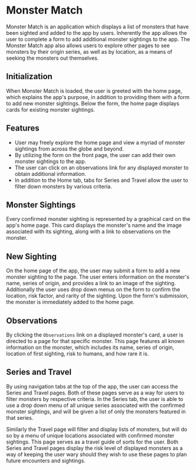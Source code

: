 # Monster Match

Monster Match is an application which displays a list of monsters that have been sighted and added to the app by users. Inherently the app allows the user to complete a form to add additional monster sightings to the app. The Monster Match app also allows users to explore other pages to see monsters by their origin series, as well as by location, as a means of seeking the monsters out themselves.

## Initialization

When Monster Match is loaded, the user is greeted with the home page, which explains the app's purpose, in addition to providing them with a form to add new monster sightings. Below the form, the home page displays cards for existing monster sightings.

## Features

* User may freely explore the home page and view a myriad of monster sightings from across the globe and beyond.
* By utilizing the form on the front page, the user can add their own monster sightings to the app.
* The user can click on an observations link for any displayed monster to obtain additional information.
* In addition to the Home tab, tabs for Series and Travel allow the user to filter down monsters by various criteria.

## Monster Sightings

Every confirmed monster sighting is represented by a graphical card on the app's home page. This card displays the monster's name and the image associated with its sighting, along with a link to observations on the monster.

## New Sighting

On the home page of the app, the user may submit a form to add a new monster sighting to the page. The user enters information on the monster's name, series of origin, and provides a link to an image of the sighting. Additionally the user uses drop down menus on the form to confirm the location, risk factor, and rarity of the sighting. Upon the form's submission, the monster is immediately added to the home page.

## Observations

By clicking the `Observations` link on a displayed monster's card, a user is directed to a page for that specific monster. This page features all known information on the monster, which includes its name, series of origin, location of first sighting, risk to humans, and how rare it is. 

## Series and Travel

By using navigation tabs at the top of the app, the user can access the Series and Travel pages. Both of these pages serve as a way for users to filter monsters by respective criteria. In the Series tab, the user is able to use a drop down menu of all unique series associated with the confirmed monster sightings, and will be given a list of only the monsters featured in that series. 

Similarly the Travel page will filter and display lists of monsters, but will do so by a menu of unique locations associated with confirmed monster sightings. This page serves as a travel guide of sorts for the user. Both Series and Travel pages display the risk level of displayed monsters as a way of keeping the user wary should they wish to use these pages to plan future encounters and sightings.
